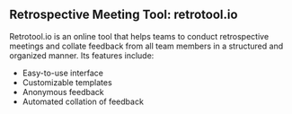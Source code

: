 ## Retrospective Meeting Tool: retrotool.io
Retrotool.io is an online tool that helps teams to conduct retrospective meetings and collate feedback from all team members in a structured and organized manner. Its features include:

* Easy-to-use interface
* Customizable templates
* Anonymous feedback
* Automated collation of feedback 